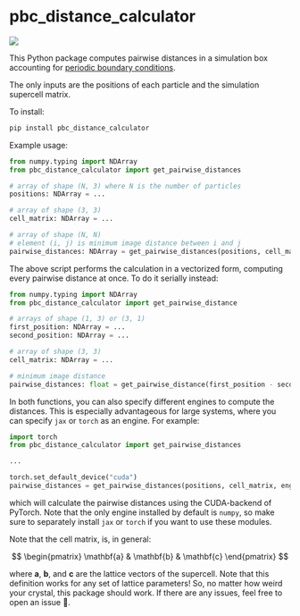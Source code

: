 # pbc_distance_calculator

![](https://img.shields.io/badge/python-3.9--3.12-blue?logo=python&logoColor=white&labelColor=blue&color=grey)

This Python package computes pairwise distances in a simulation box accounting for [periodic boundary conditions](https://en.wikipedia.org/wiki/Periodic_boundary_conditions).

The only inputs are the positions of each particle and the simulation supercell matrix.

To install:

```bash
pip install pbc_distance_calculator
```

Example usage:

```python
from numpy.typing import NDArray
from pbc_distance_calculator import get_pairwise_distances

# array of shape (N, 3) where N is the number of particles
positions: NDArray = ...

# array of shape (3, 3)
cell_matrix: NDArray = ...

# array of shape (N, N)
# element (i, j) is minimum image distance between i and j
pairwise_distances: NDArray = get_pairwise_distances(positions, cell_matrix)
```

The above script performs the calculation in a vectorized form, computing every pairwise distance at once. To do it serially instead:

```python
from numpy.typing import NDArray
from pbc_distance_calculator import get_pairwise_distance

# arrays of shape (1, 3) or (3, 1)
first_position: NDArray = ...
second_position: NDArray = ...

# array of shape (3, 3)
cell_matrix: NDArray = ...

# minimum image distance
pairwise_distances: float = get_pairwise_distance(first_position - second_position, cell_matrix)
```

In both functions, you can also specify different engines to compute the distances. This is especially advantageous for large systems, where you can specify ``jax`` or ``torch`` as an engine. For example:

```python
import torch
from pbc_distance_calculator import get_pairwise_distances

...

torch.set_default_device("cuda")
pairwise_distances = get_pairwise_distances(positions, cell_matrix, engine=torch)
```

which will calculate the pairwise distances using the CUDA-backend of PyTorch. Note that the only engine installed by default is ``numpy``, so make sure to separately install ``jax`` or ``torch`` if you want to use these modules.

Note that the cell matrix, is, in general:

$$
\begin{pmatrix} \mathbf{a} & \mathbf{b} & \mathbf{c} \end{pmatrix}
$$

where $\mathbf{a}$, $\mathbf{b}$, and $\mathbf{c}$ are the lattice vectors of the supercell. Note that this definition works for any set of lattice parameters! So, no matter how weird your crystal, this package should work. If there are any issues, feel free to open an issue 🙂.